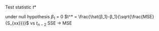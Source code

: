 Test statistic $t*$


under null hypothesis $β_1$ = 0
$t^* = \frac{\hat{β_1}-β_1}{\sqrt{\frac{MSE}{S_{xx}}}}$ vs $t_{n-2}$
SSE -> MSE

